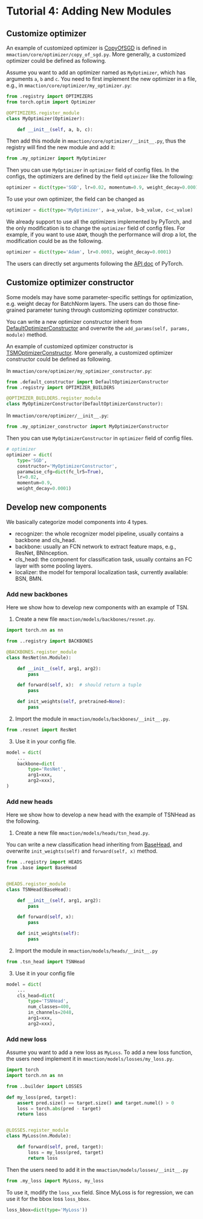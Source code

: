 # Tutorial 4: Adding New Modules

## Customize optimizer

An example of customized optimizer is [CopyOfSGD](../mmaction/core/optimizer/copy_of_sgd.py) is defined in `mmaction/core/optimizer/copy_of_sgd.py`.
More generally, a customized optimizer could be defined as following.

Assume you want to add an optimizer named as `MyOptimizer`, which has arguments `a`, `b` and `c`.
You need to first implement the new optimizer in a file, e.g., in `mmaction/core/optimizer/my_optimizer.py`:

```python
from .registry import OPTIMIZERS
from torch.optim import Optimizer

@OPTIMIZERS.register_module
class MyOptimizer(Optimizer):

    def __init__(self, a, b, c):
```

Then add this module in `mmaction/core/optimizer/__init__.py`, thus the registry will find the new module and add it:

```python
from .my_optimizer import MyOptimizer
```

Then you can use `MyOptimizer` in `optimizer` field of config files.
In the configs, the optimizers are defined by the field `optimizer` like the following:

```python
optimizer = dict(type='SGD', lr=0.02, momentum=0.9, weight_decay=0.0001)
```

To use your own optimizer, the field can be changed as

```python
optimizer = dict(type='MyOptimizer', a=a_value, b=b_value, c=c_value)
```

We already support to use all the optimizers implemented by PyTorch, and the only modification is to change the `optimizer` field of config files.
For example, if you want to use `ADAM`, though the performance will drop a lot, the modification could be as the following.

```python
optimizer = dict(type='Adam', lr=0.0003, weight_decay=0.0001)
```

The users can directly set arguments following the [API doc](https://pytorch.org/docs/stable/optim.html?highlight=optim#module-torch.optim) of PyTorch.

## Customize optimizer constructor

Some models may have some parameter-specific settings for optimization, e.g. weight decay for BatchNorm layers.
The users can do those fine-grained parameter tuning through customizing optimizer constructor.

You can write a new optimizer constructor inherit from [DefaultOptimizerConstructor](../mmaction/core/optimizer/default_constructor.py)
and overwrite the `add_params(self, params, module)` method.

An example of customized optimizer constructor is [TSMOptimizerConstructor](../mmaction/core/optimizer/tsm_optimizer_constructor.py).
More generally, a customized optimizer constructor could be defined as following.

In `mmaction/core/optimizer/my_optimizer_constructor.py`:

```python
from .default_constructor import DefaultOptimizerConstructor
from .registry import OPTIMIZER_BUILDERS

@OPTIMIZER_BUILDERS.register_module
class MyOptimizerConstructor(DefaultOptimizerConstructor):

```

In `mmaction/core/optimizer/__init__.py`:

```python
from .my_optimizer_constructor import MyOptimizerConstructor
```

Then you can use `MyOptimizerConstructor` in `optimizer` field of config files.

```python
# optimizer
optimizer = dict(
    type='SGD',
    constructor='MyOptimizerConstructor',
    paramwise_cfg=dict(fc_lr5=True),
    lr=0.02,
    momentum=0.9,
    weight_decay=0.0001)
```

## Develop new components

We basically categorize model components into 4 types.

- recognizer: the whole recognizer model pipeline, usually contains a backbone and cls_head.
- backbone: usually an FCN network to extract feature maps, e.g., ResNet, BNInception.
- cls_head: the component for classification task, usually contains an FC layer with some pooling layers.
- localizer: the model for temporal localization task, currently available: BSN, BMN.

### Add new backbones

Here we show how to develop new components with an example of TSN.

1. Create a new file `mmaction/models/backbones/resnet.py`.

```python
import torch.nn as nn

from ..registry import BACKBONES

@BACKBONES.register_module
class ResNet(nn.Module):

    def __init__(self, arg1, arg2):
        pass

    def forward(self, x):  # should return a tuple
        pass

    def init_weights(self, pretrained=None):
        pass
```

2. Import the module in `mmaction/models/backbones/__init__.py`.

```python
from .resnet import ResNet
```

3. Use it in your config file.

```python
model = dict(
    ...
    backbone=dict(
        type='ResNet',
        arg1=xxx,
        arg2=xxx),
)
```

### Add new heads

Here we show how to develop a new head with the example of TSNHead as the following.

1. Create a new file `mmaction/models/heads/tsn_head.py`.

You can write a new classification head inheriting from [BaseHead](../mmaction/models/heads/base.py),
and overwrite `init_weights(self)` and `forward(self, x)` method.

```python
from ..registry import HEADS
from .base import BaseHead


@HEADS.register_module
class TSNHead(BaseHead):

    def __init__(self, arg1, arg2):
        pass

    def forward(self, x):
        pass

    def init_weights(self):
        pass
```

2. Import the module in `mmaction/models/heads/__init__.py`

```python
from .tsn_head import TSNHead
```

3. Use it in your config file

```python
model = dict(
    ...
    cls_head=dict(
        type='TSNHead',
        num_classes=400,
        in_channels=2048,
        arg1=xxx,
        arg2=xxx),
```

### Add new loss

Assume you want to add a new loss as `MyLoss`. To add a new loss function, the users need implement it in `mmaction/models/losses/my_loss.py`.

```python
import torch
import torch.nn as nn

from ..builder import LOSSES

def my_loss(pred, target):
    assert pred.size() == target.size() and target.numel() > 0
    loss = torch.abs(pred - target)
    return loss


@LOSSES.register_module
class MyLoss(nn.Module):

    def forward(self, pred, target):
        loss = my_loss(pred, target)
        return loss
```

Then the users need to add it in the `mmaction/models/losses/__init__.py`

```python
from .my_loss import MyLoss, my_loss
```

To use it, modify the `loss_xxx` field. Since MyLoss is for regression, we can use it for the bbox loss `loss_bbox`.

```python
loss_bbox=dict(type='MyLoss'))
```
